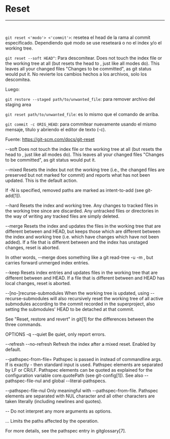 # Reset
---
<br>

`git reset <'modo'> <'commit'>`: resetea el head de la rama al commit especificado. Dependiendo qué  modo se use reseteará o no el index y/o el working tree.  

`git reset --soft HEAD^`: Para descomitear. Does not touch the index file or the working tree at all (but resets the head to <commit>, just like all modes do). This leaves all your changed files "Changes to be committed", as git status would put it. No revierte los cambios hechos a los archivos, solo los descomitea.
<br>

Luego:

`git restore --staged path/to/unwanted_file`: para remover archivo del staging area

`git reset path/to/unwanted_file`: es lo mismo que el comando de arriba.

`git commit -c ORIG_HEAD`: para commitear nuevamente usando el mismo mensaje, titulo y abriendo el editor de texto (-c).

Fuente: https://git-scm.com/docs/git-reset


--soft
Does not touch the index file or the working tree at all (but resets the head to <commit>, just like all modes do). This leaves all your changed files "Changes to be committed", as git status would put it.

--mixed
Resets the index but not the working tree (i.e., the changed files are preserved but not marked for commit) and reports what has not been updated. This is the default action.

If -N is specified, removed paths are marked as intent-to-add (see git-add[1]).

--hard
Resets the index and working tree. Any changes to tracked files in the working tree since <commit> are discarded. Any untracked files or directories in the way of writing any tracked files are simply deleted.

--merge
Resets the index and updates the files in the working tree that are different between <commit> and HEAD, but keeps those which are different between the index and working tree (i.e. which have changes which have not been added). If a file that is different between <commit> and the index has unstaged changes, reset is aborted.

In other words, --merge does something like a git read-tree -u -m <commit>, but carries forward unmerged index entries.

--keep
Resets index entries and updates files in the working tree that are different between <commit> and HEAD. If a file that is different between <commit> and HEAD has local changes, reset is aborted.

--[no-]recurse-submodules
When the working tree is updated, using --recurse-submodules will also recursively reset the working tree of all active submodules according to the commit recorded in the superproject, also setting the submodules' HEAD to be detached at that commit.

See "Reset, restore and revert" in git[1] for the differences between the three commands.

OPTIONS
-q
--quiet
Be quiet, only report errors.

--refresh
--no-refresh
Refresh the index after a mixed reset. Enabled by default.

--pathspec-from-file=<file>
Pathspec is passed in <file> instead of commandline args. If <file> is exactly - then standard input is used. Pathspec elements are separated by LF or CR/LF. Pathspec elements can be quoted as explained for the configuration variable core.quotePath (see git-config[1]). See also --pathspec-file-nul and global --literal-pathspecs.

--pathspec-file-nul
Only meaningful with --pathspec-from-file. Pathspec elements are separated with NUL character and all other characters are taken literally (including newlines and quotes).

--
Do not interpret any more arguments as options.

<pathspec>…​
Limits the paths affected by the operation.

For more details, see the pathspec entry in gitglossary[7].